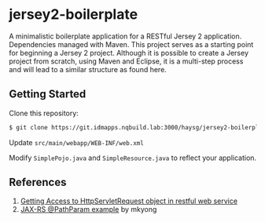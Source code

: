 # jersey2-boilerplate

A minimalistic boilerplate application for a RESTful Jersey 2 application. Dependencies managed with Maven. This project serves as a starting point for beginning a Jersey 2 project. Although it is possible to create a Jersey project from scratch, using Maven and Eclipse, it is a multi-step process and will lead to a similar structure as found here.

## Getting Started

Clone this repository:

```bash
$ git clone https://git.idmapps.nqbuild.lab:3000/haysg/jersey2-boilerplate.git
```

Update `src/main/webapp/WEB-INF/web.xml`

Modify `SimplePojo.java` and `SimpleResource.java` to reflect your application.

## References

1. [Getting Access to HttpServletRequest object in restful web service](https://stackoverflow.com/a/47483114/6146580)
1. [JAX-RS @PathParam example](https://mkyong.com/webservices/jax-rs/jax-rs-pathparam-example/) by mkyong
